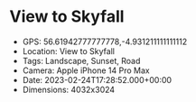 # View to Skyfall

- GPS: 56.61942777777778,-4.931211111111112
- Location: View to Skyfall
- Tags: Landscape, Sunset, Road
- Camera: Apple iPhone 14 Pro Max
- Date: 2023-02-24T17:28:52.000+00:00
- Dimensions: 4032x3024
